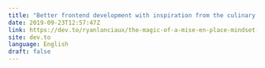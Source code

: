 ```yaml
---
title: "Better frontend development with inspiration from the culinary world"
date: 2019-09-23T12:57:47Z
link: https://dev.to/ryanlanciaux/the-magic-of-a-mise-en-place-mindset-for-frontend-development-3ge0?utm_medium=RSS&utm_source=news.12bit.vn
site: dev.to
language: English
draft: false
---
```

